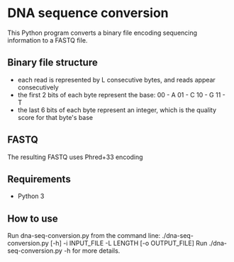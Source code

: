 # DNA sequence conversion

This Python program converts a binary file encoding sequencing information to a FASTQ file.

## Binary file structure
- each read is represented by L consecutive bytes, and reads appear consecutively
- the first 2 bits of each byte represent the base:
  00 - A
  01 - C
  10 - G
  11 - T
- the last 6 bits of each byte represent an integer, which is the quality score for that byte's base

## FASTQ
The resulting FASTQ uses Phred+33 encoding

## Requirements
- Python 3

## How to use
Run dna-seq-conversion.py from the command line:
./dna-seq-conversion.py [-h] -i INPUT_FILE -L LENGTH [-o OUTPUT_FILE]
Run ./dna-seq-conversion.py -h for more details.

